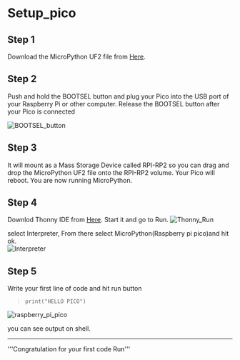 # Setup_pico #

## Step 1 ##
Download the MicroPython UF2 file from [Here](https://www.raspberrypi.org/documentation/pico/getting-started/static/f70cc2e37832cde5a107f6f2af06b4bc/rp2-pico-20210205-unstable-v1.14-8-g1f800cac3.uf2).

## Step 2 ##
Push and hold the BOOTSEL button and plug your Pico into the USB port of your Raspberry Pi or other computer. Release the BOOTSEL button after your Pico is connected

![BOOTSEL_button](https://user-images.githubusercontent.com/47294135/108681237-ec594080-7514-11eb-87c4-6e60a7be137f.png)


## Step 3 ##
It will mount as a Mass Storage Device called RPI-RP2 so you can drag and drop the MicroPython UF2 file onto the RPI-RP2 volume. Your Pico will reboot. You are now running MicroPython.

## Step 4 ##
Downlod Thonny IDE from [Here](https://thonny.org/).
Start it and go to Run.
![Thonny_Run](https://user-images.githubusercontent.com/47294135/108690320-3c89d000-7520-11eb-9f1c-c6c9a686a206.png)

select Interpreter, From there select MicroPython(Raspberry pi pico)and hit ok.  
![Interpreter](https://user-images.githubusercontent.com/47294135/108690725-aefab000-7520-11eb-8f1d-877808ecf568.png)

## Step 5 ##
Write your first line of code and hit run button 
>`print("HELLO PICO")`
>
![raspberry_pi_pico](https://user-images.githubusercontent.com/47294135/108693961-752ba880-7524-11eb-9ffc-c54256a1c93c.png)

you can see output on shell.

----
'''Congratulation for your first code Run'''
